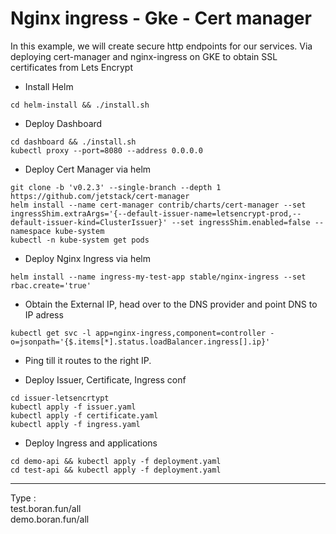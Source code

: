 # Nginx ingress - Gke - Cert manager

In this example, we will create secure http endpoints for our services.
Via deploying cert-manager and nginx-ingress on GKE to obtain SSL certificates from Lets Encrypt

* Install Helm

```shell
cd helm-install && ./install.sh
```

* Deploy Dashboard

```shell
cd dashboard && ./install.sh
kubectl proxy --port=8080 --address 0.0.0.0
```

* Deploy Cert Manager via helm

```shell
git clone -b 'v0.2.3' --single-branch --depth 1 https://github.com/jetstack/cert-manager
helm install --name cert-manager contrib/charts/cert-manager --set ingressShim.extraArgs='{--default-issuer-name=letsencrypt-prod,--default-issuer-kind=ClusterIssuer}' --set ingressShim.enabled=false --namespace kube-system
kubectl -n kube-system get pods
```

* Deploy Nginx Ingress via helm

```shell
helm install --name ingress-my-test-app stable/nginx-ingress --set rbac.create='true'
```

* Obtain the External IP, head over to the DNS provider and point DNS to IP adress

```shell
kubectl get svc -l app=nginx-ingress,component=controller -o=jsonpath='{$.items[*].status.loadBalancer.ingress[].ip}'
```

* Ping till it routes to the right IP.

* Deploy Issuer, Certificate, Ingress conf

```shell
cd issuer-letsencrtypt
kubectl apply -f issuer.yaml
kubectl apply -f certificate.yaml
kubectl apply -f ingress.yaml
```

* Deploy Ingress and applications

```shell
cd demo-api && kubectl apply -f deployment.yaml
cd test-api && kubectl apply -f deployment.yaml
```

------------

Type :  
    test.boran.fun/all  
    demo.boran.fun/all  